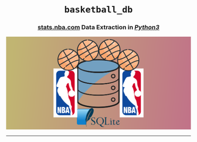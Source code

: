 <div align='center'>
    <h1><code>basketball_db</code></h1>
    <h3><a href="stats.nba.com">stats.nba.com</a> Data Extraction in <i><u>Python3</u></i></h3>
    <img src="./utils/img/logo-wide-bg.svg"/>
</div>

---
